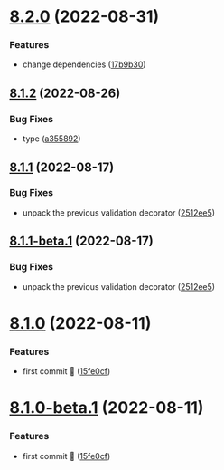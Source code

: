 # [8.2.0](https://github.com/vodyani/class-decorator/compare/v8.1.2...v8.2.0) (2022-08-31)


### Features

* change dependencies ([17b9b30](https://github.com/vodyani/class-decorator/commit/17b9b302921567b88bb913d5634ed5fc8fa085fa))

## [8.1.2](https://github.com/vodyani/class-decorator/compare/v8.1.1...v8.1.2) (2022-08-26)


### Bug Fixes

* type ([a355892](https://github.com/vodyani/class-decorator/commit/a35589287351d7fbaf83cfcd73cba86d4d366d8c))

## [8.1.1](https://github.com/vodyani/class-decorator/compare/v8.1.0...v8.1.1) (2022-08-17)


### Bug Fixes

* unpack the previous validation decorator ([2512ee5](https://github.com/vodyani/class-decorator/commit/2512ee5eac46d185367180d956efb5e5d39f75ce))

## [8.1.1-beta.1](https://github.com/vodyani/class-decorator/compare/v8.1.0...v8.1.1-beta.1) (2022-08-17)


### Bug Fixes

* unpack the previous validation decorator ([2512ee5](https://github.com/vodyani/class-decorator/commit/2512ee5eac46d185367180d956efb5e5d39f75ce))

# [8.1.0](https://github.com/vodyani/class-decorator/compare/v8.0.1...v8.1.0) (2022-08-11)


### Features

* first commit 🌈 ([15fe0cf](https://github.com/vodyani/class-decorator/commit/15fe0cf936d52db32a3b445aec3607fd7b4ee578))

# [8.1.0-beta.1](https://github.com/vodyani/class-decorator/compare/v8.0.1...v8.1.0-beta.1) (2022-08-11)


### Features

* first commit 🌈 ([15fe0cf](https://github.com/vodyani/class-decorator/commit/15fe0cf936d52db32a3b445aec3607fd7b4ee578))
